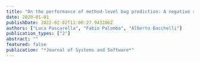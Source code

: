 ```yaml
---
title: "On the performance of method-level bug prediction: A negative result"
date: 2020-01-01
publishDate: 2022-02-02T11:00:27.943206Z
authors: ["Luca Pascarella", "Fabio Palomba", "Alberto Bacchelli"]
publication_types: ["2"]
abstract: ""
featured: false
publication: "*Journal of Systems and Software*"
---
```


